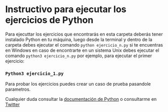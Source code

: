 # Instructivo para ejecutar los ejercicios de Python

Para ejecuttar los ejercicios que encontrarás en esta carpeta deberás tener
instalado Python en tu máquina, luego desde la terminal y dentro de la carpeta
debes ejecutar el comando `python ejercicio_n.py` si te encuentras en Windows
en caso de encontrarte en un sistema Unix debes ejecutar el comando `python3 ejercicio_n.py`
por ejemplo, para ejecutar el primer ejercicio:

### `Python3 ejercicio_1.py`

Para probar los ejercicios puedes crear un caso de prueba pasandole parametros.

Cualquier duda consultar la [documentación de Python](https://docs.python.org/es/3/) o consultarme
en [Twitter](https://twitter.com/cuellomoya)
